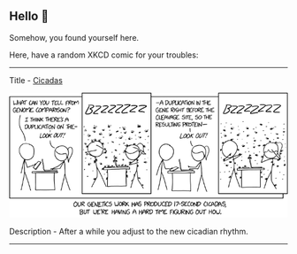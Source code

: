 ## Hello 👀

Somehow, you found yourself here.

Here, have a random XKCD comic for your troubles:

-----------------------------------

Title - [Cicadas](https://xkcd.com/2263)

![Cicadas](./random_comic.png)

Description - After a while you adjust to the new cicadian rhythm.

-----------------------------------